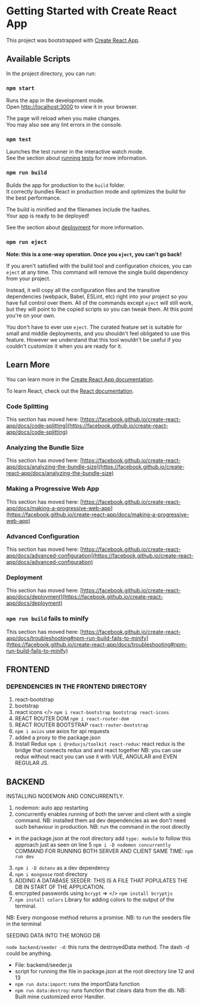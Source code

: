 # Getting Started with Create React App

This project was bootstrapped with [Create React App](https://github.com/facebook/create-react-app).

## Available Scripts

In the project directory, you can run:

### `npm start`

Runs the app in the development mode.\
Open [http://localhost:3000](http://localhost:3000) to view it in your browser.

The page will reload when you make changes.\
You may also see any lint errors in the console.

### `npm test`

Launches the test runner in the interactive watch mode.\
See the section about [running tests](https://facebook.github.io/create-react-app/docs/running-tests) for more information.

### `npm run build`

Builds the app for production to the `build` folder.\
It correctly bundles React in production mode and optimizes the build for the best performance.

The build is minified and the filenames include the hashes.\
Your app is ready to be deployed!

See the section about [deployment](https://facebook.github.io/create-react-app/docs/deployment) for more information.

### `npm run eject`

**Note: this is a one-way operation. Once you `eject`, you can't go back!**

If you aren't satisfied with the build tool and configuration choices, you can `eject` at any time. This command will remove the single build dependency from your project.

Instead, it will copy all the configuration files and the transitive dependencies (webpack, Babel, ESLint, etc) right into your project so you have full control over them. All of the commands except `eject` will still work, but they will point to the copied scripts so you can tweak them. At this point you're on your own.

You don't have to ever use `eject`. The curated feature set is suitable for small and middle deployments, and you shouldn't feel obligated to use this feature. However we understand that this tool wouldn't be useful if you couldn't customize it when you are ready for it.

## Learn More

You can learn more in the [Create React App documentation](https://facebook.github.io/create-react-app/docs/getting-started).

To learn React, check out the [React documentation](https://reactjs.org/).

### Code Splitting

This section has moved here: [https://facebook.github.io/create-react-app/docs/code-splitting](https://facebook.github.io/create-react-app/docs/code-splitting)

### Analyzing the Bundle Size

This section has moved here: [https://facebook.github.io/create-react-app/docs/analyzing-the-bundle-size](https://facebook.github.io/create-react-app/docs/analyzing-the-bundle-size)

### Making a Progressive Web App

This section has moved here: [https://facebook.github.io/create-react-app/docs/making-a-progressive-web-app](https://facebook.github.io/create-react-app/docs/making-a-progressive-web-app)

### Advanced Configuration

This section has moved here: [https://facebook.github.io/create-react-app/docs/advanced-configuration](https://facebook.github.io/create-react-app/docs/advanced-configuration)

### Deployment

This section has moved here: [https://facebook.github.io/create-react-app/docs/deployment](https://facebook.github.io/create-react-app/docs/deployment)

### `npm run build` fails to minify

This section has moved here: [https://facebook.github.io/create-react-app/docs/troubleshooting#npm-run-build-fails-to-minify](https://facebook.github.io/create-react-app/docs/troubleshooting#npm-run-build-fails-to-minify)


## FRONTEND 
### DEPENDENCIES IN THE FRONTEND DIRECTORY 
1. react-bootstrap 
2. bootstrap 
3. react icons
</> `npm i react-bootstrap bootstrap react-icons`
4. REACT ROUTER DOM `npm i react-router-dom`
5. REACT ROUTER BOOTSTRAP `react-router-bootstrap`
6. `npm i axios` use axios for api requests
7. added a proxy to the package.json
8. Install Redux `npm i @reduxjs/toolkit react-redux`: react redux is the bridge that connects redux and and react together NB: you can use redux without react you can use it with VUE, ANGULAR and EVEN REGULAR JS.

## BACKEND 

INSTALLING NODEMON AND CONCURRENTLY.
1. nodemon: auto app restarting
2. concurrently enables running of both the server and client with a single command.
NB: installed them ad dev dependencies as we don't need such behaviour in production.
NB: run the command in the root directly 
- in the package.json at the root directory add `type: module` to follow this approach just as seen on line 5
`npm i -D nodemon concurrently`
COMMAND FOR RUNNING BOTH SERVER AND CLIENT SAME TIME: `npm run dev`
3. `npm i -D dotenv` as a dev dependency
4. `npm i mongoose` root directory 
5. ADDING A DATABASE SEEDER: THIS IS A FILE THAT POPULATES THE DB IN START OF THE APPLICATION. 
6. encrypted passwords using `bcrypt` => </> `npm install bcryptjs`
7. `npm install colors` Library for adding colors to the output of the terminal.

NB: Every mongoose method returns a promise.
NB: to run the seeders file in the terminal 

SEEDING DATA INTO THE MONGO DB

`node backend/seeder -d`: this runs the destroyedData method. The dash -d could be anything.

- File: backend/seeder.js
- script for running the file in package.json at the root directory line 12 and 13
- `npm run data:import`: runs the importData function
- `npm run data:destroy`: runs function that clears data from the db.
NB: Built mine customized error Handler.

